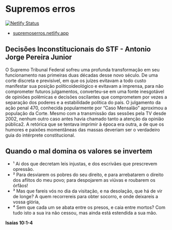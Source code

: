 ﻿# Supremos erros 

[![Netlify Status](https://api.netlify.com/api/v1/badges/6ae405d2-6142-4e7c-a005-7eceedef1cf0/deploy-status)](https://app.netlify.com/sites/supremoserros/deploys)

  - [supremoserros.netlify.app](https://supremoserros.netlify.app)

## Decisões Inconstitucionais do STF - Antonio Jorge Pereira Junior 

O Supremo Tribunal Federal sofreu uma profunda transformação em seu funcionamento nas primeiras duas décadas desse novo século. De uma corte discreta e previsível, em que os juízes evitavam a todo custo manifestar sua posição políticoideológico e evitavam a imprensa, para não comprometer futuros julgamentos, converteu-se em uma fonte inesgotável de opiniões polêmicas e decisões oscilantes que comprometem por vezes a separação dos poderes e a estabilidade política do país.
O julgamento da ação penal 470, conhecida popularmente por “Caso Mensalão” aproximou a população da Corte. Mesmo com a transmissão das sessões pela TV desde 2002, nenhum outro caso antes havia chamado tanto a atenção da opinião pública2. A retórica que se tentava imprimir à época era outra, a de que os humores e paixões momentâneas das massas deveriam ser o verdadeiro guia do intérprete constitucional.

## Quando o mal domina os valores se invertem

  - ¹ Ai dos que decretam leis injustas, e dos escrivães que prescrevem opressão.
  - ² Para desviarem os pobres do seu direito, e para arrebatarem o direito dos aflitos do meu povo; para despojarem as viúvas e roubarem os órfãos!
  - ³ Mas que fareis vós no dia da visitação, e na desolação, que há de vir de longe? A quem recorrereis para obter socorro, e onde deixareis a vossa glória,
  - ⁴ Sem que cada um se abata entre os presos, e caia entre mortos? Com tudo isto a sua ira não cessou, mas ainda está estendida a sua mão. 

**Isaías 10:1-4**
